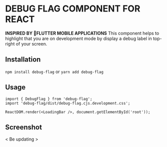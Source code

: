 
#  DEBUG FLAG COMPONENT FOR REACT
**INSPIRED BY FLUTTER MOBILE APPLICATIONS**
This component helps to highlight that you are on development mode by display a debug label in top-right of your screen.

## Installation
`npm install debug-flag`
or
`yarn add debug-flag`
## Usage
```
import { DebugFlag } from 'debug-flag';
import 'debug-flag/dist/debug-flag.cjs.development.css';

ReactDOM.render(<LoadingBar />, document.getElementById('root'));
```
## Screenshot
< Be updating >
